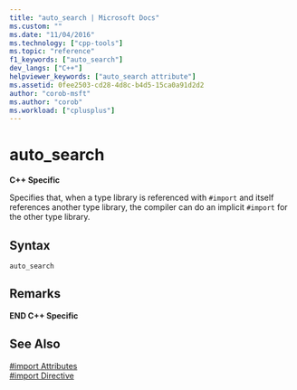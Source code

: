 ```yaml
---
title: "auto_search | Microsoft Docs"
ms.custom: ""
ms.date: "11/04/2016"
ms.technology: ["cpp-tools"]
ms.topic: "reference"
f1_keywords: ["auto_search"]
dev_langs: ["C++"]
helpviewer_keywords: ["auto_search attribute"]
ms.assetid: 0fee2503-cd28-4d8c-b4d5-15ca0a91d2d2
author: "corob-msft"
ms.author: "corob"
ms.workload: ["cplusplus"]
---
```

# auto_search
**C++ Specific**  
  
Specifies that, when a type library is referenced with `#import` and itself references another type library, the compiler can do an implicit `#import` for the other type library.  
  
## Syntax  
  
```  
auto_search  
```  
  
## Remarks  
 **END C++ Specific**  
  
## See Also 

[#import Attributes](../preprocessor/hash-import-attributes-cpp.md)<br/>
[#import Directive](../preprocessor/hash-import-directive-cpp.md)
